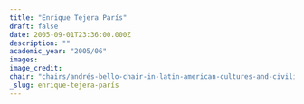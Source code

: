 ```yaml
---
title: "Enrique Tejera París"
draft: false
date: 2005-09-01T23:36:00.000Z
description: ""
academic_year: "2005/06"
images:
image_credit:
chair: "chairs/andrés-bello-chair-in-latin-american-cultures-and-civilizations.md"
_slug: enrique-tejera-parís
---
```


